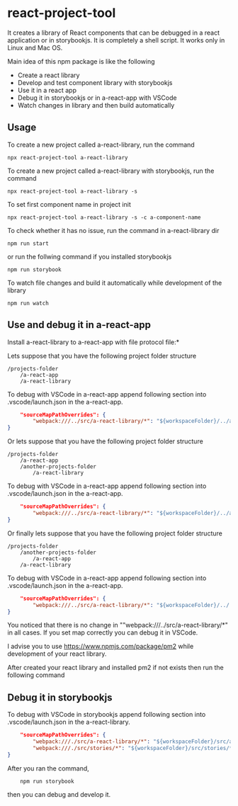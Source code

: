 # react-project-tool

It creates a library of React components that can be debugged in a react application or in storybookjs. It is completely a shell script. It works only in Linux and Mac OS.

Main idea of this npm package is like the following

- Create a react library
- Develop and test component library with storybookjs
- Use it in a react app
- Debug it in storybookjs or in a-react-app with VSCode
- Watch changes in library and then build automatically
  
## Usage

To create a new project called a-react-library, run the command

```
npx react-project-tool a-react-library
```

To create a new project called a-react-library with storybookjs, run the command

```
npx react-project-tool a-react-library -s
```

To set first component name in project init
```
npx react-project-tool a-react-library -s -c a-component-name
```

To check whether it has no issue, run the command in a-react-library dir
```
npm run start
```

or run the follwing command if you installed storybookjs
```
npm run storybook
```

To watch file changes and build it automatically while development of the library
```
npm run watch
```

## Use and debug it in a-react-app
Install a-react-library to a-react-app with file protocol file:*

Lets suppose that you have the following project folder structure
```
/projects-folder
    /a-react-app    
    /a-react-library
```

To debug with VSCode in a-react-app append following section into .vscode/launch.json in the a-react-app.

```json
    "sourceMapPathOverrides": {
        "webpack:///../src/a-react-library/*": "${workspaceFolder}/../a-react-library/src/a-react-library/*"
}
```

Or lets suppose that you have the following project folder structure
```
/projects-folder
    /a-react-app    
    /another-projects-folder
        /a-react-library
```

To debug with VSCode in a-react-app append following section into .vscode/launch.json in the a-react-app.

```json
    "sourceMapPathOverrides": {
        "webpack:///../src/a-react-library/*": "${workspaceFolder}/../another-projects-folder/a-react-library/src/a-react-library/*"
}
```

Or finally lets suppose that you have the following project folder structure
```
/projects-folder
    /another-projects-folder
        /a-react-app    
    /a-react-library
```

To debug with VSCode in a-react-app append following section into .vscode/launch.json in the a-react-app.

```json
    "sourceMapPathOverrides": {
        "webpack:///../src/a-react-library/*": "${workspaceFolder}/../../a-react-library/src/a-react-library/*"
}
```

You noticed that there is no change in ""webpack:///../src/a-react-library/*" in all cases. If you set map correctly you can debug it in VSCode.

I advise you to use https://www.npmjs.com/package/pm2 while development of your react library.

After created your react library and installed pm2 if not exists then run the following command

## Debug it in storybookjs
To debug with VSCode in storybookjs append following section into .vscode/launch.json in the a-react-library.

```json
    "sourceMapPathOverrides": {
        "webpack:///./src/a-react-library/*": "${workspaceFolder}/src/a-react-library/*",
        "webpack:///./src/stories/*": "${workspaceFolder}/src/stories/*"
}
```

After you ran the command,
```
    npm run storybook
```

then you can debug and develop it.